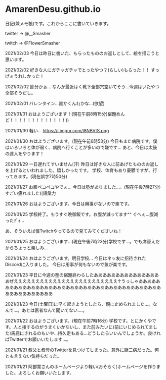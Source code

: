 # AmarenDesu.github.io
日記(兼メモ帳)です。これからここに書いていきます。

twitter → @__Smasher

twitch → @FlowerSmasher

2021/02/03
今日は昨日に書いた、もらったもののお返しとして、絵を描こうと思います。

2021/02/02
好きな人にガチャガチャでとったやつ？(らしい)もらった！！
すっげぇうれしかった！

2021/02/02
節分かぁ...
なんか最近はく靴下全部穴空いてそう...今週はいたやつ全部そうだし。

2021/02/01
バレンタイン...誰かくんﾈｪかな...(欲望)

2021/01/31
おはようございます！(現在午前8時15分)宿題めんど！！！！！！！！！！！！！()

2021/01/30
軽い... https://i.imgur.com/l8NBVtS.png

2021/01/30
おはようございます。(現在午前6時53分)
今日もまた病院です。僕はいろいろと体が弱く、病院へ行くことが多いので嫌です...
あと、今日は太鼓の達人をやります！

2021/01/29
一日遅れてすいません(汗)
昨日は好きな人に前あげたもののお返しを上げるといわれました。嬉しかったです。
学校、体育もあり憂鬱ですが、行ってきます。(現在誤字7時50分)

2021/01/27
お腹ペコペコやでぇ...
今日は塾がありました...。(現在午後7時27分)
すごい疲れました((語彙力

2021/01/26
おはようございます。今日は用事がないので楽です。

2021/01/25
学校終了。もうすぐ晩御飯です。お腹が減ってます^^
ぐへぇ...腹減ったｿﾞｫ...

あ、そういえば僕Twitchやってるので見てみてくださいね！

2021/01/25
おはようございます...(現在午後7時23分)学校です...。でも席替えだからちょっと楽しみ...

2021/01/24
おはようございます。明日学校...
今日はネッ友に招待されたDiscordに入りました。
今日は用事が何もないので気が楽です。

2021/01/23
平日に今週の塾の宿題終わらしたああああああああああああああああぜええええええええええええええええええええええええ↑うっしゃああああああああああああああああああああああああああああああああああああああああああああああああああああ

2021/01/23
今日(土曜日)に早く起きようとしたら、親に止められました...。なんで...。あとは医者なんて聞いてない....。

2021/01/22
おはようございます。(現在午前7時16分) 学校です。とにかくやです。人と接するのがうまくいかないし、また前みたいに(前にいじめられてました)馬鹿にされるのもいや...持久走もある...どうしたらいいんでしょうか。良ければTwitterでお願いいたします...。

2021/01/21
叔父と叔母のTwitterを見つけてしまった。意外に厨二病だった。何とも言えない気持ちだった。

2021/01/21
阿部寛さんのホームページより軽い(おそらく)ホームページを作りました。よろしくお願いいたします。
